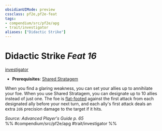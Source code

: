 ```yaml
---
obsidianUIMode: preview
cssclass: pf2e,pf2e-feat
tags:
- compendium/src/pf2e/apg
- trait/investigator
aliases: ["Didactic Strike"]
---
```

# Didactic Strike  *Feat 16*  
[investigator](rules/traits/investigator-apg.md "Investigator Class Trait")  

- **Prerequisites**: [Shared Stratagem](compendium/feats/shared-stratagem-apg.md)

When you find a glaring weakness, you can set your allies up to annihilate your foe. When you use Shared Stratagem, you can designate up to 10 allies instead of just one. The foe is [flat-footed](rules/conditions.md#Flat-footed) against the first attack from each designated ally before your next turn, and each ally's first attack deals an extra `2d6` precision damage to the target if it hits.

*Source: Advanced Player's Guide p. 65*  
%% #compendium/src/pf2e/apg #trait/investigator %%